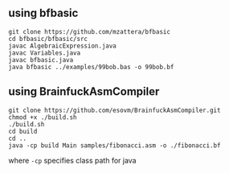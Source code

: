 ## using bfbasic

```
git clone https://github.com/mzattera/bfbasic
cd bfbasic/bfbasic/src
javac AlgebraicExpression.java
javac Variables.java
javac bfbasic.java
java bfbasic ../examples/99bob.bas -o 99bob.bf
```

## using BrainfuckAsmCompiler

```
git clone https://github.com/esovm/BrainfuckAsmCompiler.git
chmod +x ./build.sh
./build.sh
cd build
cd ..
java -cp build Main samples/fibonacci.asm -o ./fibonacci.bf
```

where `-cp` specifies class path for java





